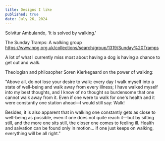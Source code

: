 ```yaml
---
title: Designs I like
published: true
date: July 26, 2024
---
```



Solvitur Ambulando, ‘It is solved by walking.'

The Sunday Tramps: A walking group https://www.npg.org.uk/collections/search/group/1319/Sunday%20Tramps

A lot of what I currently miss most about having a dog is having a chance to get out and walk.

Theologian and philosopher Soren Kierkegaard on the power of walking:

"Above all, do not lose your desire to walk: every day I walk myself into a state of well-being and walk away from every illness; I have walked myself into my best thoughts, and I know of no thought so burdensome that one cannot walk away from it. Even if one were to walk for one's health and it were constantly one station ahead—I would still say: Walk!

Besides, it is also apparent that in walking one constantly gets as close to well-being as possible, even if one does not quite reach it—but by sitting still, and the more one sits still, the closer one comes to feeling ill. Health and salvation can be found only in motion... if one just keeps on walking, everything will be all right."
